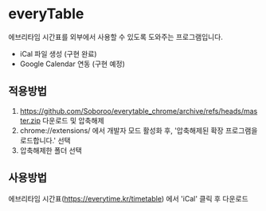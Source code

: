 # everyTable

에브리타임 시간표를 외부에서 사용할 수 있도록 도와주는 프로그램입니다.

- iCal 파일 생성 (구현 완료)
- Google Calendar 연동 (구현 예정)

## 적용방법
1. https://github.com/Soboroo/everytable_chrome/archive/refs/heads/master.zip 다운로드 및 압축해제
2. chrome://extensions/ 에서 개발자 모드 활성화 후, '압축해제된 확장 프로그램을 로드합니다.' 선택
3. 압축해제한 폴더 선택

## 사용방법
에브리타임 시간표(https://everytime.kr/timetable) 에서 'iCal' 클릭 후 다운로드